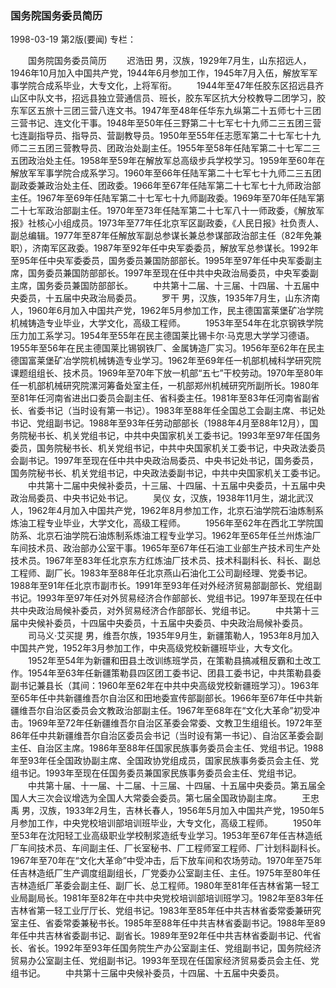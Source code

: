 ### 国务院国务委员简历

1998-03-19
第2版(要闻)
专栏：

　　国务院国务委员简历
　　迟浩田  男，汉族，1929年7月生，山东招远人，1946年10月加入中国共产党，1944年6月参加工作，1945年7月入伍，解放军军事学院合成系毕业，大专文化，上将军衔。
　　1944年至47年任胶东区招远县齐山区中队文书，招远县独立营通信员、班长，胶东军区抗大分校教导二团学习，胶东军区五旅十三团三营八连文书。1947年至48年任华东九纵第二十五师七十三团三营书记、连文化干事。1948年至50年任三野第二十七军七十九师二三五团三营七连副指导员、指导员、营副教导员。1950年至55年任志愿军第二十七军七十九师二三五团三营教导员、团政治处副主任。1955年至58年任陆军第二十七军二三五团政治处主任。1958年至59年在解放军总高级步兵学校学习。1959年至60年在解放军军事学院合成系学习。1960年至66年任陆军第二十七军七十九师二三五团副政委兼政治处主任、团政委。1966年至67年任陆军第二十七军七十九师政治部主任。1967年至69年任陆军第二十七军七十九师副政委。1969年至70年任陆军第二十七军政治部副主任。1970年至73年任陆军第二十七军八十一师政委，《解放军报》社核心小组成员。1973年至77年任北京军区副政委，《人民日报》社负责人、副总编辑。1977年至87年任解放军副总参谋长兼总参谋部政治部主任（82年免兼职），济南军区政委。1987年至92年任中央军委委员，解放军总参谋长。1992年至95年任中央军委委员，国务委员兼国防部部长。1995年至97年任中央军委副主席，国务委员兼国防部部长。1997年至现在任中共中央政治局委员，中央军委副主席，国务委员兼国防部部长。
　　中共第十二届、十三届、十四届、十五届中央委员，十五届中央政治局委员。
　　罗干  男，汉族，1935年7月生，山东济南人，1960年6月加入中国共产党，1962年5月参加工作，民主德国富莱堡矿冶学院机械铸造专业毕业，大学文化，高级工程师。
　　1953年至54年在北京钢铁学院压力加工系学习。1954年至55年在民主德国莱比锡卡尔·马克思大学学习德语。1955年至56年在民主德国莱比锡钢铁厂、金属铸造厂实习。1956年至62年在民主德国富莱堡矿冶学院机械铸造专业学习。1962年至69年任一机部机械科学研究院课题组组长、技术员。1969年至70年下放一机部“五七”干校劳动。1970年至80年任一机部机械研究院漯河筹备处室主任，一机部郑州机械研究所副所长。1980年至81年任河南省进出口委员会副主任、省科委主任。1981年至83年任河南省副省长、省委书记（当时设有第一书记）。1983年至88年任全国总工会副主席、书记处书记、党组副书记。1988年至93年任劳动部部长（1988年4月至88年12月），国务院秘书长、机关党组书记，中共中央国家机关工委书记。1993年至97年任国务委员，国务院秘书长、机关党组书记，中共中央国家机关工委书记，中央政法委员会副书记。1997年至现在任中共中央政治局委员、中央书记处书记，国务委员，国务院秘书长、机关党组书记，中央政法委副书记，中共中央国家机关工委书记。
　　中共第十二届中央候补委员，十三届、十四届、十五届中央委员，十五届中央政治局委员、中央书记处书记。
　　吴仪  女，汉族，1938年11月生，湖北武汉人，1962年4月加入中国共产党，1962年8月参加工作，北京石油学院石油炼制系炼油工程专业毕业，大学文化，高级工程师。
　　1956年至62年在西北工学院国防系、北京石油学院石油炼制系炼油工程专业学习。1962年至65年任兰州炼油厂车间技术员、政治部办公室干事。1965年至67年任石油工业部生产技术司生产处技术员。1967年至83年任北京东方红炼油厂技术员、技术科副科长、科长、副总工程师、副厂长。1983年至88年任北京燕山石油化工公司副经理、党委书记。1988年至91年任北京市副市长。1991年至93年任对外经济贸易部副部长、党组副书记。1993年至97年任对外贸易经济合作部部长、党组书记。1997年至现在任中共中央政治局候补委员，对外贸易经济合作部部长、党组书记。
　　中共第十三届中央候补委员，十四届中央委员，十五届中央委员、中央政治局候补委员。
　　司马义·艾买提  男，维吾尔族，1935年9月生，新疆策勒人，1953年8月加入中国共产党，1952年3月参加工作，中央高级党校新疆班毕业，大专文化。
　　1952年至54年为新疆和田县土改训练班学员，在策勒县搞减租反霸和土改工作。1954年至63年任新疆策勒县四区团工委书记、团县工委书记，中共策勒县委副书记兼县长（其间：1960年至62年在中共中央高级党校新疆班学习）。1963年至65年任中共新疆维吾尔自治区和田地委宣传部副部长。1966年至67年任中共新疆维吾尔自治区委员会文教政治部副主任。1967年至68年在“文化大革命”初受冲击。1969年至72年任新疆维吾尔自治区革委会常委、文教卫生组组长。1972年至86年任中共新疆维吾尔自治区委员会书记（当时设有第一书记）、自治区革委会副主任、自治区主席。1986年至88年任国家民族事务委员会主任、党组书记。1988年至93年任全国政协副主席、全国政协党组成员，国家民族事务委员会主任、党组书记。1993年至现在任国务委员兼国家民族事务委员会主任、党组书记。
　　中共第十届、十一届、十二届、十三届、十四届、十五届中央委员。第五届全国人大三次会议增选为全国人大常委会委员。第七届全国政协副主席。
　　王忠禹  男，汉族，1933年2月生，吉林长春人，1956年5月加入中国共产党，1950年5月参加工作，中央党校培训部培训班毕业，大专文化，高级工程师。
　　1950年至53年在沈阳轻工业高级职业学校制浆造纸专业学习。1953年至67年任吉林造纸厂车间技术员、车间副主任、厂长室秘书、厂工程师室工程师、厂计划科副科长。1967年至70年在“文化大革命”中受冲击，后下放车间和农场劳动。1970年至75年任吉林造纸厂生产调度组副组长，厂党委办公室副主任、主任。1975年至80年任吉林造纸厂革委会副主任、副厂长、总工程师。1980年至81年任吉林省第一轻工业局副局长。1981年至82年在中共中央党校培训部培训班学习。1982年至83年任吉林省第一轻工业厅厅长、党组书记。1983年至85年任中共吉林省委常委兼研究室主任、省委常委兼秘书长。1985年至88年任中共吉林省委副书记。1988年至89年任中共吉林省委副书记、副省长。1989年至92年任中共吉林省委副书记、代省长、省长。1992年至93年任国务院生产办公室副主任、党组副书记，国务院经济贸易办公室副主任、党组副书记。1993年至现在任国家经济贸易委员会主任、党组书记。
　　中共第十三届中央候补委员，十四届、十五届中央委员。
